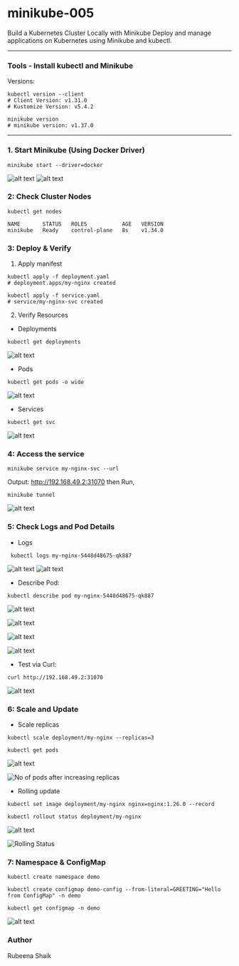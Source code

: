 
# minikube-005
Build a Kubernetes Cluster Locally with Minikube
Deploy and manage applications on Kubernetes using Minikube and kubectl.


---

###  Tools - Install kubectl and Minikube



Versions:

```
kubectl version --client
# Client Version: v1.31.0
# Kustomize Version: v5.4.2

minikube version
# minikube version: v1.37.0
```
---


### 1. Start Minikube (Using Docker Driver)
```
minikube start --driver=docker
```
![alt text](screenshots/minikubestart.png)
![alt text](screenshots/image-1.png)

### 2: Check Cluster Nodes
```
kubectl get nodes
```
```
NAME       STATUS   ROLES           AGE   VERSION
minikube   Ready    control-plane   8s    v1.34.0

```

### 3: Deploy & Verify
1. Apply manifest
```
kubectl apply -f deployment.yaml
# deployment.apps/my-nginx created

kubectl apply -f service.yaml
# service/my-nginx-svc created

```


2. Verify Resources
- Deployments
```
kubectl get deployments

```
![alt text](screenshots/deployments.png)

- Pods
```
kubectl get pods -o wide
```
![alt text](screenshots/pods.png)

- Services
```
kubectl get svc
```
![alt text](screenshots/svc.png)

### 4: Access the service
```
minikube service my-nginx-svc --url
```
Output:
http://192.168.49.2:31070
then Run,
```
minikube tunnel
```
![alt text](screenshots/minikubetunnel.png)

### 5: Check Logs and Pod Details
- Logs
```
 kubectl logs my-nginx-5448d48675-qk887
 ```
![alt text](screenshots/logs.png)
![alt text](screenshots/logsc.png)

- Describe Pod:
```
kubectl describe pod my-nginx-5448d48675-qk887
```

![alt text](screenshots/despods.png)

![alt text](screenshots/despodss.png)

![alt text](screenshots/despodsss.png)

![alt text](screenshots/despodssss.png)

- Test via Curl:
```
curl http://192.168.49.2:31070
```


![alt text](screenshots/htmlres.png)

### 6: Scale and Update

- Scale replicas
```
kubectl scale deployment/my-nginx --replicas=3

kubectl get pods
```
![alt text](screenshots/scale.png)

![No of pods after increasing replicas](screenshots/noofpods.png)


- Rolling update
```
kubectl set image deployment/my-nginx nginx=nginx:1.26.0 --record

kubectl rollout status deployment/my-nginx
```
![alt text](screenshots/rollingupdate.png)

![Rolling Status](screenshots/rollingstatus.png)


### 7: Namespace & ConfigMap

```
kubectl create namespace demo

kubectl create configmap demo-config --from-literal=GREETING="Hello from ConfigMap" -n demo

kubectl get configmap -n demo

```
![alt text](screenshots/namespace.png)

### Author
Rubeena Shaik
